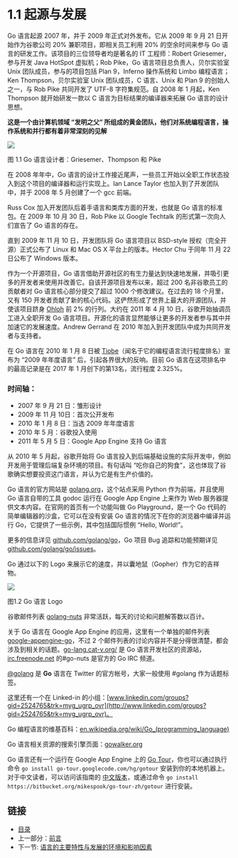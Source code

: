 # 1.1 起源与发展

Go 语言起源 2007 年，并于 2009 年正式对外发布。它从 2009 年 9 月 21 日开始作为谷歌公司 20% 兼职项目，即相关员工利用 20% 的空余时间来参与 Go 语言的研发工作。该项目的三位领导者均是著名的 IT 工程师：Robert Griesemer，参与开发 Java HotSpot 虚拟机；Rob Pike，Go 语言项目总负责人，贝尔实验室 Unix 团队成员，参与的项目包括 Plan 9，Inferno 操作系统和 Limbo 编程语言；Ken Thompson，贝尔实验室 Unix 团队成员，C 语言、Unix 和 Plan 9 的创始人之一，与 Rob Pike 共同开发了 UTF-8 字符集规范。自 2008 年 1 月起，Ken Thompson 就开始研发一款以 C 语言为目标结果的编译器来拓展 Go 语言的设计思想。

**这是一个由计算机领域 “发明之父” 所组成的黄金团队，他们对系统编程语言，操作系统和并行都有着非常深刻的见解**

![](images/1.1.designers_of_Go.jpg?raw=true)

图 1.1 Go 语言设计者：Griesemer、Thompson 和 Pike

在 2008 年年中，Go 语言的设计工作接近尾声，一些员工开始以全职工作状态投入到这个项目的编译器和运行实现上。Ian Lance Taylor 也加入到了开发团队中，并于 2008 年 5 月创建了一个 gcc 前端。

Russ Cox 加入开发团队后着手语言和类库方面的开发，也就是 Go 语言的标准包。在 2009 年 10 月 30 日，Rob Pike 以 Google Techtalk 的形式第一次向人们宣告了 Go 语言的存在。

直到 2009 年 11 月 10 日，开发团队将 Go 语言项目以 BSD-style 授权（完全开源）正式公布了 Linux 和 Mac OS X 平台上的版本。Hector Chu 于同年 11 月 22 日公布了 Windows 版本。

作为一个开源项目，Go 语言借助开源社区的有生力量达到快速地发展，并吸引更多的开发者来使用并改善它。自该开源项目发布以来，超过 200 名非谷歌员工的贡献者对 Go 语言核心部分提交了超过 1000 个修改建议。在过去的 18 个月里，又有 150 开发者贡献了新的核心代码。这俨然形成了世界上最大的开源团队，并使该项目跻身 [Ohloh](http://www.ohloh.net) 前 2% 的行列。大约在 2011 年 4 月 10 日，谷歌开始抽调员工进入全职开发 Go 语言项目。开源化的语言显然能够让更多的开发者参与其中并加速它的发展速度。Andrew Gerrand 在 2010 年加入到开发团队中成为共同开发者与支持者。

在 Go 语言在 2010 年 1 月 8 日被 [Tiobe](http://www.tiobe.com)（闻名于它的编程语言流行程度排名）宣布为 “2009 年年度语言” 后，引起各界很大的反响。目前 Go 语言在这项排名中的最高记录是在 2017 年 1 月创下的第13名，流行程度 2.325%。

### 时间轴：

- 2007 年 9 月 21 日：雏形设计
- 2009 年 11 月 10日：首次公开发布
- 2010 年 1 月 8 日：当选 2009 年年度语言
- 2010 年 5 月：谷歌投入使用
- 2011 年 5 月 5 日：Google App Engine 支持 Go 语言

从 2010 年 5 月起，谷歌开始将 Go 语言投入到后端基础设施的实际开发中，例如开发用于管理后端复杂环境的项目。有句话叫 “吃你自己的狗食”，这也体现了谷歌确实想要投资这门语言，并认为它是有生产价值的。

Go 语言的官方网站是 [golang.org](http://golang.org)，这个站点采用 Python 作为前端，并且使用 Go 语言自带的工具 godoc 运行在 Google App Engine 上来作为 Web 服务器提供文本内容。在官网的首页有一个功能叫做 Go Playground，是一个 Go 代码的简单编辑器的沙盒，它可以在没有安装 Go 语言的情况下在你的浏览器中编译并运行 Go，它提供了一些示例，其中包括国际惯例 “Hello, World!”。

更多的信息详见 [github.com/golang/go](https://github.com/golang/go)，Go 项目 Bug 追踪和功能预期详见 [github.com/golang/go/issues](https://github.com/golang/go/issues)。

Go 通过以下的 Logo 来展示它的速度，并以囊地鼠（Gopher）作为它的吉祥物。

![](images/1.2.Go_logo.jpg?raw=true)

图1.2 Go 语言 Logo

谷歌邮件列表 [golang-nuts](http://groups.google.com/group/golang-nuts/) 非常活跃，每天的讨论和问题解答数以百计。

关于 Go 语言在 Google App Engine 的应用，这里有一个单独的邮件列表 [google-appengine-go](https://groups.google.com/forum/#!forum/google-appengine-go)，不过 2 个邮件列表的讨论内容并不是分得很清楚，都会涉及到相关的话题。[go-lang.cat-v.org/](http://go-lang.cat-v.org/) 是 Go 语言开发社区的资源站，[irc.freenode.net](http://irc.freenode.net) 的#go-nuts 是官方的 Go IRC 频道。

[@golang](https://twitter.com/golang) 是 **Go** 语言在 Twitter 的官方帐号，大家一般使用 #golang 作为话题标签。

这里还有一个在 Linked-in 的小组：[www.linkedin.com/groups?gid=2524765&trk=myg_ugrp_ovr](http://www.linkedin.com/groups?gid=2524765&trk=myg_ugrp_ovr)。

Go 编程语言的维基百科：[en.wikipedia.org/wiki/Go_(programming_language)](http://en.wikipedia.org/wiki/Go_\(programming_language\))

Go 语言相关资源的搜索引擎页面：[gowalker.org](https://gowalker.org)

Go 语言还有一个运行在 Google App Engine 上的 [Go Tour](http://tour.golang.org/)，你也可以通过执行命令 `go install go-tour.googlecode.com/hg/gotour` 安装到你的本地机器上。对于中文读者，可以访问该指南的 [中文版本](http://go-tour-zh.appspot.com/)，或通过命令 `go install https://bitbucket.org/mikespook/go-tour-zh/gotour` 进行安装。

## 链接

- [目录](directory.md)
- 上一部分：[前言](preface.md)
- 下一节: [语言的主要特性与发展的环境和影响因素](01.2.md)
